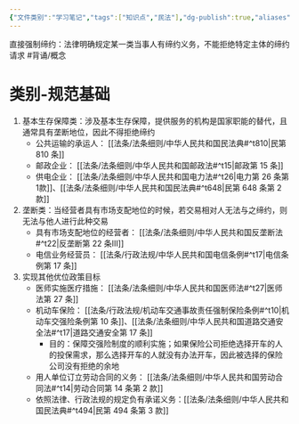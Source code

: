 ```yaml
---
{"文件类别":"学习笔记","tags":["知识点","民法"],"dg-publish":true,"aliases":["特别强制缔约"],"permalink":"/学习笔记studyup/知识点cheese/直接强制缔约/","dgPassFrontmatter":true,"created":"2024-10-24T09:40:39.853+08:00","updated":"2024-10-26T18:00:42.691+08:00"}
---
```


直接强制缔约：法律明确规定某一类当事人有缔约义务，不能拒绝特定主体的缔约请求 #背诵/概念 
# 类别-规范基础
1. 基本生存保障类：涉及基本生存保障，提供服务的机构是国家职能的替代，且通常具有垄断地位，因此不得拒绝缔约
	- 公共运输的承运人： [[法条/法条细则/中华人民共和国民法典#^t810\|民第 810 条]]
	- 邮政企业： [[法条/法条细则/中华人民共和国邮政法#^t15\|邮政第 15 条]]
	- 供电企业： [[法条/法条细则/中华人民共和国电力法#^t26\|电力第 26 条第1款]]、[[法条/法条细则/中华人民共和国民法典#^t648\|民第 648 条第 2 款]]
2. 垄断类：当经营者具有市场支配地位的时候，若交易相对人无法与之缔约，则无法与他人进行此种交易
	- 具有市场支配地位的经营者： [[法条/法条细则/中华人民共和国反垄断法#^t22\|反垄断第 22 条Ⅲ]] 
	- 电信业务经营员： [[法条/行政法规/中华人民共和国电信条例#^t17\|电信条例第 17 条]]
3. 实现其他优位政策目标
	- 医师实施医疗措施： [[法条/法条细则/中华人民共和国医师法#^t27\|医师法第 27 条]]
	- 机动车保险： [[法条/行政法规/机动车交通事故责任强制保险条例#^t10\|机动车交强险条例第 10 条]]、[[法条/法条细则/中华人民共和国道路交通安全法#^t17\|道路交通安全第 17 条]]
		- 目的：保障交强险制度的顺利实施；如果保险公司拒绝选择开车的人的投保需求，那么选择开车的人就没有办法开车，因此被选择的保险公司没有拒绝的余地
	- 用人单位订立劳动合同的义务： [[法条/法条细则/中华人民共和国劳动合同法#^t14\|劳动合同第 14 条第 2 款]]
	- 依照法律、行政法规的规定负有承诺义务：[[法条/法条细则/中华人民共和国民法典#^t494\|民第 494 条第 3 款]]